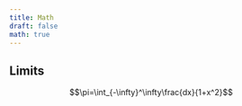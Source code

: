 ```yaml
---
title: Math
draft: false
math: true
---
```


## Limits

$$\pi=\int_{-\infty}^\infty\frac{dx}{1+x^2}$$
